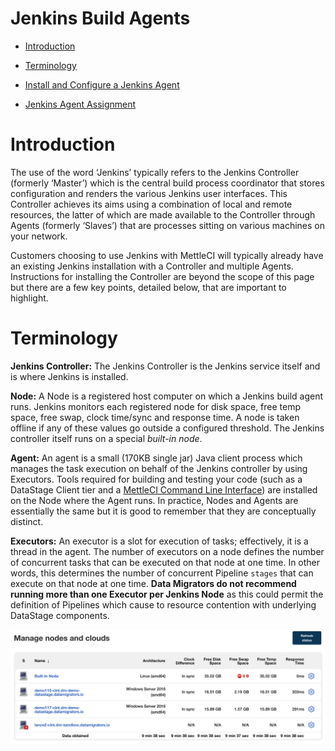 # Jenkins Build Agents

*   [Introduction](#introduction)
*   [Terminology](#terminology)

*   [Install and Configure a Jenkins Agent](./jenkins-build-agents/install-and-configure-a-jenkins-agent.md)
*   [Jenkins Agent Assignment](./jenkins-build-agents/jenkins-agent-assignment.md)

# Introduction

The use of the word ‘Jenkins’ typically refers to the Jenkins Controller (formerly ‘Master’) which is the central build process coordinator that stores configuration and renders the various Jenkins user interfaces. This Controller achieves its aims using a combination of local and remote resources, the latter of which are made available to the Controller through Agents (formerly ‘Slaves’) that are processes sitting on various machines on your network.

Customers choosing to use Jenkins with MettleCI will typically already have an existing Jenkins installation with a Controller and multiple Agents. Instructions for installing the Controller are beyond the scope of this page but there are a few key points, detailed below, that are important to highlight.

# Terminology

**Jenkins Controller:** The Jenkins Controller is the Jenkins service itself and is where Jenkins is installed.

**Node:** A Node is a registered host computer on which a Jenkins build agent runs. Jenkins monitors each registered node for disk space, free temp space, free swap, clock time/sync and response time. A node is taken offline if any of these values go outside a configured threshold. The Jenkins controller itself runs on a special *built-in node*.

**Agent:** An agent is a small (170KB single jar) Java client process which manages the task execution on behalf of the Jenkins controller by using Executors. Tools required for building and testing your code (such as a DataStage Client tier and a [MettleCI Command Line Interface](https://datamigrators.atlassian.net/wiki/spaces/MCIDOC/pages/2216886273/MettleCI+Command+Line+Interface)) are installed on the Node where the Agent runs. In practice, Nodes and Agents are essentially the same but it is good to remember that they are conceptually distinct.

**Executors:** An executor is a slot for execution of tasks; effectively, it is a thread in the agent. The number of executors on a node defines the number of concurrent tasks that can be executed on that node at one time. In other words, this determines the number of concurrent Pipeline `stages` that can execute on that node at one time. **Data Migrators do not recommend running more than one Executor per Jenkins Node** as this could permit the definition of Pipelines which cause to resource contention with underlying DataStage components.

![](./attachments/image-20220705-025037.png)